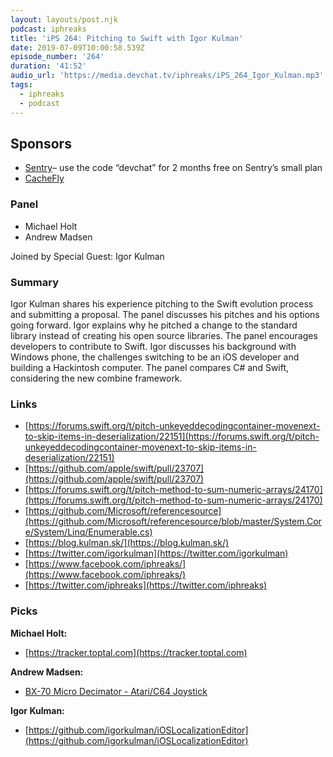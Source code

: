 ```yaml
---
layout: layouts/post.njk
podcast: iphreaks
title: 'iPS 264: Pitching to Swift with Igor Kulman'
date: 2019-07-09T10:00:58.539Z
episode_number: '264'
duration: '41:52'
audio_url: 'https://media.devchat.tv/iphreaks/iPS_264_Igor_Kulman.mp3'
tags:
  - iphreaks
  - podcast
---
```

## **Sponsors**



*   [Sentry](http://sentry.io/)– use the code “devchat” for 2 months free on Sentry’s small plan
*   [CacheFly](https://www.cachefly.com/)


### **Panel**



*   Michael Holt
*   Andrew Madsen

Joined by Special Guest: Igor Kulman


### **Summary**

Igor Kulman shares his experience pitching to the Swift evolution process and submitting a proposal. The panel discusses his pitches and his options going forward. Igor explains why he pitched a change to the standard library instead of creating his open source libraries. The panel encourages developers to contribute to Swift. Igor discusses his background with Windows phone, the challenges switching to be an iOS developer and building a Hackintosh computer. The panel compares C# and Swift, considering the new combine framework.


### **Links**



*   [https://forums.swift.org/t/pitch-unkeyeddecodingcontainer-movenext-to-skip-items-in-deserialization/22151](https://forums.swift.org/t/pitch-unkeyeddecodingcontainer-movenext-to-skip-items-in-deserialization/22151) 
*   [https://github.com/apple/swift/pull/23707](https://github.com/apple/swift/pull/23707) 
*   [https://forums.swift.org/t/pitch-method-to-sum-numeric-arrays/24170](https://forums.swift.org/t/pitch-method-to-sum-numeric-arrays/24170) 
*   [https://github.com/Microsoft/referencesource](https://github.com/Microsoft/referencesource/blob/master/System.Core/System/Linq/Enumerable.cs) 
*   [https://blog.kulman.sk/](https://blog.kulman.sk/) 
*   [https://twitter.com/igorkulman](https://twitter.com/igorkulman) 
*   [https://www.facebook.com/iphreaks/](https://www.facebook.com/iphreaks/)
*   [https://twitter.com/iphreaks](https://twitter.com/iphreaks)


### **Picks**

**Michael Holt:**



*   [https://tracker.toptal.com](https://tracker.toptal.com) 

**Andrew Madsen:**



*   [BX-70 Micro Decimator - Atari/C64 Joystick ](http://www.bxfoundry.com/home/32-34-bx-70-micro-decimator-ataric64-joystick.html#/36-handedness-right_handed_button_on_left) 

**Igor Kulman:**



*   [https://github.com/igorkulman/iOSLocalizationEditor](https://github.com/igorkulman/iOSLocalizationEditor) 
